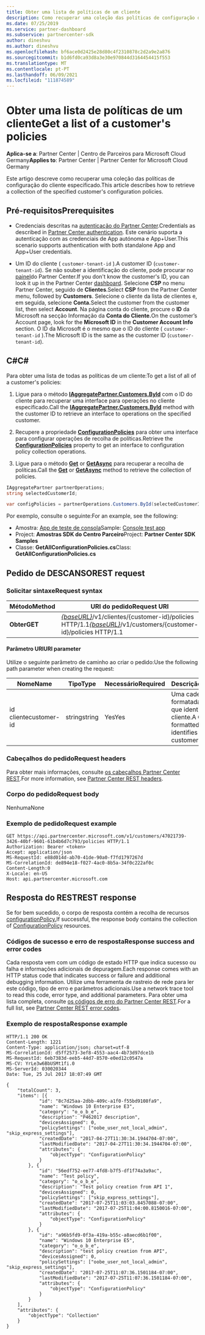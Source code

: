 ```yaml
---
title: Obter uma lista de políticas de um cliente
description: Como recuperar uma coleção das políticas de configuração do cliente especificado.
ms.date: 07/25/2019
ms.service: partner-dashboard
ms.subservice: partnercenter-sdk
author: dineshvu
ms.author: dineshvu
ms.openlocfilehash: bf6ace0d2425e28d80c4f2310878c2d2a9e2a876
ms.sourcegitcommit: b1d6fd0ca93d8a3e30e970844d3164454415f553
ms.translationtype: MT
ms.contentlocale: pt-PT
ms.lasthandoff: 06/09/2021
ms.locfileid: "111874589"
---
```

# <a name="get-a-list-of-a-customers-policies"></a><span data-ttu-id="858e1-103">Obter uma lista de políticas de um cliente</span><span class="sxs-lookup"><span data-stu-id="858e1-103">Get a list of a customer's policies</span></span>

<span data-ttu-id="858e1-104">**Aplica-se a**: Partner Center | Centro de Parceiros para Microsoft Cloud Germany</span><span class="sxs-lookup"><span data-stu-id="858e1-104">**Applies to**: Partner Center | Partner Center for Microsoft Cloud Germany</span></span>

<span data-ttu-id="858e1-105">Este artigo descreve como recuperar uma coleção das políticas de configuração do cliente especificado.</span><span class="sxs-lookup"><span data-stu-id="858e1-105">This article describes how to retrieve a collection of the specified customer's configuration policies.</span></span>

## <a name="prerequisites"></a><span data-ttu-id="858e1-106">Pré-requisitos</span><span class="sxs-lookup"><span data-stu-id="858e1-106">Prerequisites</span></span>

- <span data-ttu-id="858e1-107">Credenciais descritas na [autenticação do Partner Center](partner-center-authentication.md).</span><span class="sxs-lookup"><span data-stu-id="858e1-107">Credentials as described in [Partner Center authentication](partner-center-authentication.md).</span></span> <span data-ttu-id="858e1-108">Este cenário suporta a autenticação com as credenciais de App autónoma e App+User.</span><span class="sxs-lookup"><span data-stu-id="858e1-108">This scenario supports authentication with both standalone App and App+User credentials.</span></span>

- <span data-ttu-id="858e1-109">Um ID do cliente ( `customer-tenant-id` ).</span><span class="sxs-lookup"><span data-stu-id="858e1-109">A customer ID (`customer-tenant-id`).</span></span> <span data-ttu-id="858e1-110">Se não souber a identificação do cliente, pode procurar no [painel](https://partner.microsoft.com/dashboard)do Partner Center.</span><span class="sxs-lookup"><span data-stu-id="858e1-110">If you don't know the customer's ID, you can look it up in the Partner Center [dashboard](https://partner.microsoft.com/dashboard).</span></span> <span data-ttu-id="858e1-111">Selecione **CSP** no menu Partner Center, seguido de **Clientes**.</span><span class="sxs-lookup"><span data-stu-id="858e1-111">Select **CSP** from the Partner Center menu, followed by **Customers**.</span></span> <span data-ttu-id="858e1-112">Selecione o cliente da lista de clientes e, em seguida, selecione **Conta.**</span><span class="sxs-lookup"><span data-stu-id="858e1-112">Select the customer from the customer list, then select **Account**.</span></span> <span data-ttu-id="858e1-113">Na página conta do cliente, procure o **ID** da Microsoft na secção Informação da **Conta do Cliente.**</span><span class="sxs-lookup"><span data-stu-id="858e1-113">On the customer’s Account page, look for the **Microsoft ID** in the **Customer Account Info** section.</span></span> <span data-ttu-id="858e1-114">O ID da Microsoft é o mesmo que o ID do cliente ( `customer-tenant-id` ).</span><span class="sxs-lookup"><span data-stu-id="858e1-114">The Microsoft ID is the same as the customer ID  (`customer-tenant-id`).</span></span>

## <a name="c"></a><span data-ttu-id="858e1-115">C\#</span><span class="sxs-lookup"><span data-stu-id="858e1-115">C\#</span></span>

<span data-ttu-id="858e1-116">Para obter uma lista de todas as políticas de um cliente:</span><span class="sxs-lookup"><span data-stu-id="858e1-116">To get a list of all of a customer's policies:</span></span>

1. <span data-ttu-id="858e1-117">Ligue para o método [**IAggregatePartner.Customers.ById**](/dotnet/api/microsoft.store.partnercenter.customers.icustomercollection.byid) com o ID do cliente para recuperar uma interface para operações no cliente especificado.</span><span class="sxs-lookup"><span data-stu-id="858e1-117">Call the [**IAggregatePartner.Customers.ById**](/dotnet/api/microsoft.store.partnercenter.customers.icustomercollection.byid) method with the customer ID to retrieve an interface to operations on the specified customer.</span></span>

2. <span data-ttu-id="858e1-118">Recupere a propriedade [**ConfigurationPolicies**](/dotnet/api/microsoft.store.partnercenter.customers.icustomer.configurationpolicies) para obter uma interface para configurar operações de recolha de políticas.</span><span class="sxs-lookup"><span data-stu-id="858e1-118">Retrieve the [**ConfigurationPolicies**](/dotnet/api/microsoft.store.partnercenter.customers.icustomer.configurationpolicies) property to get an interface to configuration policy collection operations.</span></span>
3. <span data-ttu-id="858e1-119">Ligue para o método [**Get**](/dotnet/api/microsoft.store.partnercenter.devicesdeployment.iconfigurationpolicycollection.get) or [**GetAsync**](/dotnet/api/microsoft.store.partnercenter.devicesdeployment.iconfigurationpolicycollection.getasync) para recuperar a recolha de políticas.</span><span class="sxs-lookup"><span data-stu-id="858e1-119">Call the [**Get**](/dotnet/api/microsoft.store.partnercenter.devicesdeployment.iconfigurationpolicycollection.get) or [**GetAsync**](/dotnet/api/microsoft.store.partnercenter.devicesdeployment.iconfigurationpolicycollection.getasync) method to retrieve the collection of policies.</span></span>

``` csharp
IAggregatePartner partnerOperations;
string selectedCustomerId;

var configPolicies = partnerOperations.Customers.ById(selectedCustomerId).ConfigurationPolicies.Get();
```

<span data-ttu-id="858e1-120">Por exemplo, consulte o seguinte:</span><span class="sxs-lookup"><span data-stu-id="858e1-120">For an example, see the following:</span></span>

- <span data-ttu-id="858e1-121">Amostra: [App de teste de consola](console-test-app.md)</span><span class="sxs-lookup"><span data-stu-id="858e1-121">Sample: [Console test app](console-test-app.md)</span></span>
- <span data-ttu-id="858e1-122">Project: **Amostras SDK do Centro Parceiro**</span><span class="sxs-lookup"><span data-stu-id="858e1-122">Project: **Partner Center SDK Samples**</span></span>
- <span data-ttu-id="858e1-123">Classe: **GetAllConfigurationPolicies.cs**</span><span class="sxs-lookup"><span data-stu-id="858e1-123">Class: **GetAllConfigurationPolicies.cs**</span></span>

## <a name="rest-request"></a><span data-ttu-id="858e1-124">Pedido de DESCANSO</span><span class="sxs-lookup"><span data-stu-id="858e1-124">REST request</span></span>

### <a name="request-syntax"></a><span data-ttu-id="858e1-125">Solicitar sintaxe</span><span class="sxs-lookup"><span data-stu-id="858e1-125">Request syntax</span></span>

| <span data-ttu-id="858e1-126">Método</span><span class="sxs-lookup"><span data-stu-id="858e1-126">Method</span></span>  | <span data-ttu-id="858e1-127">URI do pedido</span><span class="sxs-lookup"><span data-stu-id="858e1-127">Request URI</span></span>                                                                              |
|---------|------------------------------------------------------------------------------------------|
| <span data-ttu-id="858e1-128">**Obter**</span><span class="sxs-lookup"><span data-stu-id="858e1-128">**GET**</span></span> | <span data-ttu-id="858e1-129">[*{baseURL}*](partner-center-rest-urls.md)/v1/clientes/{customer-id}/policies HTTP/1.1</span><span class="sxs-lookup"><span data-stu-id="858e1-129">[*{baseURL}*](partner-center-rest-urls.md)/v1/customers/{customer-id}/policies HTTP/1.1</span></span> |

#### <a name="uri-parameter"></a><span data-ttu-id="858e1-130">Parâmetro URI</span><span class="sxs-lookup"><span data-stu-id="858e1-130">URI parameter</span></span>

<span data-ttu-id="858e1-131">Utilize o seguinte parâmetro de caminho ao criar o pedido:</span><span class="sxs-lookup"><span data-stu-id="858e1-131">Use the following path parameter when creating the request:</span></span>

| <span data-ttu-id="858e1-132">Nome</span><span class="sxs-lookup"><span data-stu-id="858e1-132">Name</span></span>        | <span data-ttu-id="858e1-133">Tipo</span><span class="sxs-lookup"><span data-stu-id="858e1-133">Type</span></span>   | <span data-ttu-id="858e1-134">Necessário</span><span class="sxs-lookup"><span data-stu-id="858e1-134">Required</span></span> | <span data-ttu-id="858e1-135">Descrição</span><span class="sxs-lookup"><span data-stu-id="858e1-135">Description</span></span>                                           |
|-------------|--------|----------|-------------------------------------------------------|
| <span data-ttu-id="858e1-136">id cliente</span><span class="sxs-lookup"><span data-stu-id="858e1-136">customer-id</span></span> | <span data-ttu-id="858e1-137">string</span><span class="sxs-lookup"><span data-stu-id="858e1-137">string</span></span> | <span data-ttu-id="858e1-138">Yes</span><span class="sxs-lookup"><span data-stu-id="858e1-138">Yes</span></span>      | <span data-ttu-id="858e1-139">Uma cadeia formatada pelo GUID que identifica o cliente.</span><span class="sxs-lookup"><span data-stu-id="858e1-139">A GUID-formatted string that identifies the customer.</span></span> |

### <a name="request-headers"></a><span data-ttu-id="858e1-140">Cabeçalhos do pedido</span><span class="sxs-lookup"><span data-stu-id="858e1-140">Request headers</span></span>

<span data-ttu-id="858e1-141">Para obter mais informações, consulte [os cabeçalhos Partner Center REST](headers.md).</span><span class="sxs-lookup"><span data-stu-id="858e1-141">For more information, see [Partner Center REST headers](headers.md).</span></span>

### <a name="request-body"></a><span data-ttu-id="858e1-142">Corpo do pedido</span><span class="sxs-lookup"><span data-stu-id="858e1-142">Request body</span></span>

<span data-ttu-id="858e1-143">Nenhuma</span><span class="sxs-lookup"><span data-stu-id="858e1-143">None</span></span>

### <a name="request-example"></a><span data-ttu-id="858e1-144">Exemplo de pedido</span><span class="sxs-lookup"><span data-stu-id="858e1-144">Request example</span></span>

```http
GET https://api.partnercenter.microsoft.com/v1/customers/47021739-3426-40bf-9601-61b4b6d7c793/policies HTTP/1.1
Authorization: Bearer <token>
Accept: application/json
MS-RequestId: e88d014d-ab70-41de-90a0-f7fd1797267d
MS-CorrelationId: de894e18-f027-4ac0-8b5a-34f0c222af0c
Content-Length:0
X-Locale: en-US
Host: api.partnercenter.microsoft.com
```

## <a name="rest-response"></a><span data-ttu-id="858e1-145">Resposta do REST</span><span class="sxs-lookup"><span data-stu-id="858e1-145">REST response</span></span>

<span data-ttu-id="858e1-146">Se for bem sucedido, o corpo de resposta contém a recolha de recursos [configurationPolicy.](device-deployment-resources.md#configurationpolicy)</span><span class="sxs-lookup"><span data-stu-id="858e1-146">If successful, the response body contains the collection of [ConfigurationPolicy](device-deployment-resources.md#configurationpolicy) resources.</span></span>

### <a name="response-success-and-error-codes"></a><span data-ttu-id="858e1-147">Códigos de sucesso e erro de resposta</span><span class="sxs-lookup"><span data-stu-id="858e1-147">Response success and error codes</span></span>

<span data-ttu-id="858e1-148">Cada resposta vem com um código de estado HTTP que indica sucesso ou falha e informações adicionais de depuragem.</span><span class="sxs-lookup"><span data-stu-id="858e1-148">Each response comes with an HTTP status code that indicates success or failure and additional debugging information.</span></span> <span data-ttu-id="858e1-149">Utilize uma ferramenta de rastreio de rede para ler este código, tipo de erro e parâmetros adicionais.</span><span class="sxs-lookup"><span data-stu-id="858e1-149">Use a network trace tool to read this code, error type, and additional parameters.</span></span> <span data-ttu-id="858e1-150">Para obter uma lista completa, consulte [os códigos de erro do Partner Center REST](error-codes.md).</span><span class="sxs-lookup"><span data-stu-id="858e1-150">For a full list, see [Partner Center REST error codes](error-codes.md).</span></span>

### <a name="response-example"></a><span data-ttu-id="858e1-151">Exemplo de resposta</span><span class="sxs-lookup"><span data-stu-id="858e1-151">Response example</span></span>

```http
HTTP/1.1 200 OK
Content-Length: 1221
Content-Type: application/json; charset=utf-8
MS-CorrelationId: d5ff2573-3ef8-4553-aac4-4b73d97dce1b
MS-RequestId: 6eb7383d-eeb5-44d7-8570-e0ed12c0547a
MS-CV: YrLe3w6BbUSMt1fi.0
MS-ServerId: 030020344
Date: Tue, 25 Jul 2017 18:07:49 GMT

{
    "totalCount": 3,
    "items": [{
            "id": "8c7d25aa-2dbb-409c-a1f0-f55bd9108fa9",
            "name": "Windows 10 Enterprise E3",
            "category": "o_o_b_e",
            "description": "P462017 description",
            "devicesAssigned": 0,
            "policySettings": ["oobe_user_not_local_admin", "skip_express_settings"],
            "createdDate": "2017-04-27T11:30:34.1944704-07:00",
            "lastModifiedDate": "2017-04-27T11:30:34.1944704-07:00",
            "attributes": {
                "objectType": "ConfigurationPolicy"
            }
        }, {
            "id": "56edf752-ee77-4fd8-b7f5-df1f74a3a9ac",
            "name": "Test policy",
            "category": "o_o_b_e",
            "description": "Test policy creation from API 1",
            "devicesAssigned": 0,
            "policySettings": ["skip_express_settings"],
            "createdDate": "2017-07-25T11:03:03.8457088-07:00",
            "lastModifiedDate": "2017-07-25T11:04:00.8150016-07:00",
            "attributes": {
                "objectType": "ConfigurationPolicy"
            }
        }, {
            "id": "a96b5fd9-0f3a-419a-b55c-a8aecd6b1f00",
            "name": "Windows 10 Enterprise E5",
            "category": "o_o_b_e",
            "description": "test policy creation from API",
            "devicesAssigned": 0,
            "policySettings": ["oobe_user_not_local_admin", "skip_express_settings"],
            "createdDate": "2017-07-25T11:07:36.1501184-07:00",
            "lastModifiedDate": "2017-07-25T11:07:36.1501184-07:00",
            "attributes": {
                "objectType": "ConfigurationPolicy"
            }
        }
    ],
    "attributes": {
        "objectType": "Collection"
    }
}
```
